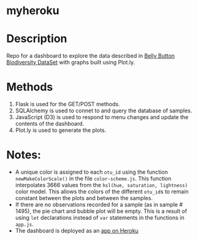 # myheroku

# Description
Repo for a dashboard to explore the data described in 
[Belly Button Biodiversity DataSet](http://robdunnlab.com/projects/belly-button-biodiversity/)
with graphs built using Plot.ly.

# Methods
1.  Flask is used for the GET/POST methods.
2.  SQLAlchemy is used to connet to and query the database of samples.
3.  JavaScript (D3) is used to respond to menu changes and update the contents of the dashboard.
4.  Plot.ly is used to generate the plots.

# Notes:
* A unique color is assigned to each `otu_id` using the function `newMakeColorScale()` in the file `color-scheme.js`.  This function interpolates 3666 values from the `hsl(hue, saturation, lightness)` color model.
This allows the colors of the different `otu_id`s to remain constant between the plots and between the samples.
* If there are no observations recorded for a sample (as in sample # 1495), the pie chart and bubble plot will be empty.  This is a result of using `let` declarations instead of `var` statements in the functions in `app.js`.
* The dashboard is deployed as an [app on Heroku](https://bellybuttonbiodiversitydrake.herokuapp.com/)
